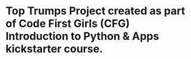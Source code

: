 # Top Trumps Project created as part of Code First Girls (CFG) Introduction to Python & Apps kickstarter course.
